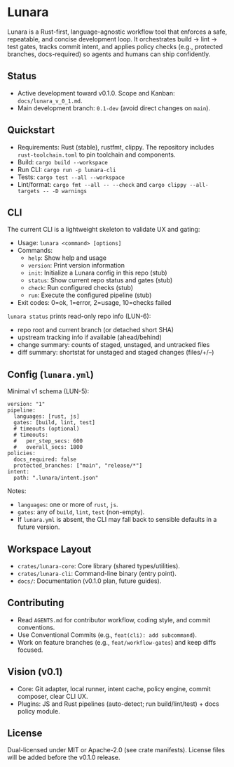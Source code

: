 # Lunara

Lunara is a Rust-first, language-agnostic workflow tool that enforces a safe, repeatable, and concise development loop. It orchestrates build → lint → test gates, tracks commit intent, and applies policy checks (e.g., protected branches, docs-required) so agents and humans can ship confidently.

## Status
- Active development toward v0.1.0. Scope and Kanban: `docs/lunara_v_0_1.md`.
- Main development branch: `0.1-dev` (avoid direct changes on `main`).

## Quickstart
- Requirements: Rust (stable), rustfmt, clippy. The repository includes `rust-toolchain.toml` to pin toolchain and components.
- Build: `cargo build --workspace`
- Run CLI: `cargo run -p lunara-cli`
- Tests: `cargo test --all --workspace`
- Lint/format: `cargo fmt --all -- --check` and `cargo clippy --all-targets -- -D warnings`

## CLI

The current CLI is a lightweight skeleton to validate UX and gating:

- Usage: `lunara <command> [options]`
- Commands:
  - `help`: Show help and usage
  - `version`: Print version information
  - `init`: Initialize a Lunara config in this repo (stub)
  - `status`: Show current repo status and gates (stub)
  - `check`: Run configured checks (stub)
  - `run`: Execute the configured pipeline (stub)
- Exit codes: 0=ok, 1=error, 2=usage, 10=checks failed

`lunara status` prints read-only repo info (LUN-6):

- repo root and current branch (or detached short SHA)
- upstream tracking info if available (ahead/behind)
- change summary: counts of staged, unstaged, and untracked files
- diff summary: shortstat for unstaged and staged changes (files/+/–)

## Config (`lunara.yml`)

Minimal v1 schema (LUN-5):

```
version: "1"
pipeline:
  languages: [rust, js]
  gates: [build, lint, test]
  # timeouts (optional)
  # timeouts:
  #   per_step_secs: 600
  #   overall_secs: 1800
policies:
  docs_required: false
  protected_branches: ["main", "release/*"]
intent:
  path: ".lunara/intent.json"
```

Notes:
- `languages`: one or more of `rust`, `js`.
- `gates`: any of `build`, `lint`, `test` (non-empty).
- If `lunara.yml` is absent, the CLI may fall back to sensible defaults in a future version.

## Workspace Layout
- `crates/lunara-core`: Core library (shared types/utilities).
- `crates/lunara-cli`: Command-line binary (entry point).
- `docs/`: Documentation (v0.1.0 plan, future guides).

## Contributing
- Read `AGENTS.md` for contributor workflow, coding style, and commit conventions.
- Use Conventional Commits (e.g., `feat(cli): add subcommand`).
- Work on feature branches (e.g., `feat/workflow-gates`) and keep diffs focused.

## Vision (v0.1)
- Core: Git adapter, local runner, intent cache, policy engine, commit composer, clear CLI UX.
- Plugins: JS and Rust pipelines (auto-detect; run build/lint/test) + docs policy module.

## License
Dual-licensed under MIT or Apache-2.0 (see crate manifests). License files will be added before the v0.1.0 release.
